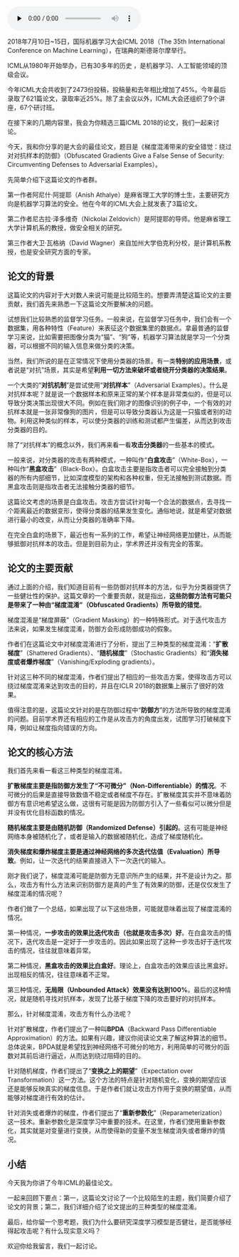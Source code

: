 <audio id="audio" title="025 | ICML 2018论文精读：模型经得起对抗样本的攻击？这或许只是个错觉" controls="" preload="none"><source id="mp3" src="https://static001.geekbang.org/resource/audio/63/4d/63c900a940750bc8d41ca27085e4494d.mp3"></audio>

2018年7月10日~15日，国际机器学习大会ICML 2018（The 35th International Conference on Machine Learning），在瑞典的斯德哥尔摩举行。

ICML从1980年开始举办，已有30多年的历史 ，是机器学习、人工智能领域的顶级会议。

今年ICML大会共收到了2473份投稿，投稿量和去年相比增加了45%。今年最后录取了621篇论文，录取率近25%。除了主会议以外，ICML大会还组织了9个讲座，67个研讨班。

在接下来的几期内容里，我会为你精选三篇ICML 2018的论文，我们一起来讨论。

今天，我和你分享的是大会的最佳论文，题目是《梯度混淆带来的安全错觉：绕过对对抗样本的防御》（Obfuscated Gradients Give a False Sense of Security: Circumventing Defenses to Adversarial Examples）。

先简单介绍下这篇论文的作者群。

第一作者阿尼什·阿提耶（Anish Athalye）是麻省理工大学的博士生，主要研究方向是机器学习算法的安全。他在今年的ICML大会上就发表了3篇论文。

第二作者尼古拉·泽多维奇（Nickolai Zeldovich）是阿提耶的导师。他是麻省理工大学计算机系的教授，做安全相关的研究。

第三作者大卫·瓦格纳（David Wagner）来自加州大学伯克利分校，是计算机系教授，也是安全研究方面的专家。

## 论文的背景

这篇论文的内容对于大对数人来说可能是比较陌生的。想要弄清楚这篇论文的主要贡献，我们首先来熟悉一下这篇论文所要解决的问题。

试想我们比较熟悉的监督学习任务。一般来说，在监督学习任务中，我们会有一个数据集，用各种特性（Feature）来表征这个数据集里的数据点。拿最普通的监督学习来说，比如需要把图像分类为“猫”、“狗”等，机器学习算法就是学习一个分类器，可以根据不同的输入信息来做分类的决策。

当然，我们所说的是在正常情况下使用分类器的场景。有一类**特别的应用场景**，或者说是“对抗”场景，其实是希望**利用一切方法来破坏或者绕开分类器的决策结果**。

一个大类的“**对抗机制**”是尝试使用“**对抗样本**”（Adversarial Examples）。什么是对抗样本呢？就是说一个数据样本和原来正常的某个样本是非常类似的，但是可以导致分类决策出现很大不同。例如在我们刚才的图像识别的例子中，一个有效的对抗样本就是一张非常像狗的图片，但是可以导致分类器认为这是一只猫或者别的动物。利用这种类似的样本，可以使分类器的训练和测试都产生偏差，从而达到攻击分类器的目的。

除了“对抗样本”的概念以外，我们再来看一看**攻击分类器**的一些基本的模式。

一般来说，对分类器的攻击有两种模式，一种叫作“**白盒攻击**”（White-Box），一种叫作“**黑盒攻击**”（Black-Box）。白盒攻击主要是指攻击者可以完全接触到分类器的所有内部细节，比如深度模型的架构和各种权重，但无法接触到测试数据。而黑盒攻击则是指攻击者无法接触分类器的细节。

这篇论文考虑的场景是白盒攻击。攻击方尝试针对每一个合法的数据点，去寻找一个距离最近的数据变形，使得分类器的结果发生变化。通俗地说，就是希望对数据进行最小的改变，从而让分类器的准确率下降。

在完全白盒的场景下，最近也有一系列的工作，希望让神经网络更加健壮，从而能够抵御对抗样本的攻击。但是到目前为止，学术界还并没有完全的答案。

## 论文的主要贡献

通过上面的介绍，我们知道目前有一些防御对抗样本的方法，似乎为分类器提供了一些健壮性的保护。这篇文章的一个重要贡献，就是指出，**这些防御方法有可能只是带来了一种由“梯度混淆”（Obfuscated Gradients）所导致的错觉**。

梯度混淆是“梯度屏蔽”（Gradient Masking）的一种特殊形式。对于迭代攻击方法来说，如果发生梯度混淆，防御方会形成防御成功的假象。

作者们在这篇论文中对梯度混淆进行了分析，提出了三种类型的梯度混淆：“**扩散梯度**”（Shattered Gradients）、“**随机梯度**”（Stochastic Gradients）和“**消失梯度或者爆炸梯度**”（Vanishing/Exploding gradients）。

针对这三种不同的梯度混淆，作者们提出了相应的一些攻击方案，使得攻击方可以绕过梯度混淆来达到攻击的目的，并且在ICLR 2018的数据集上展示了很好的效果。

值得注意的是，这篇论文针对的是在防御过程中“**防御方**”的方法所导致的梯度混淆的问题。目前学术界还有相应的工作是从攻击方的角度出发，试图学习打破梯度下降，例如让梯度指向错误的方向。

## 论文的核心方法

我们首先来看一看这三种类型的梯度混淆。

**扩散梯度主要是指防御方发生了“不可微分”（Non-Differentiable）的情况**。不可微分的后果是直接导致数值不稳定或者梯度不存在。扩散梯度其实并不意味着防御方有意识地希望这么做，这很有可能是因为防御方引入了一些看似可以微分但是并没有优化目标函数的情况。

**随机梯度主要是由随机防御（Randomized Defense）引起的**。这有可能是神经网络本身被随机化了，或者是输入的数据被随机化，造成了梯度随机化。

**消失梯度和爆炸梯度主要是通过神经网络的多次迭代估值（Evaluation）所导致**。例如，让一次迭代的结果直接进入下一次迭代的输入。

刚才我们说了，梯度混淆可能是防御方无意识所产生的结果，并不是设计为之。那么，攻击方有什么方法来识别防御方是真的产生了有效果的防御，还是仅仅发生了梯度混淆的情况呢？

作者们做了一个总结，如果出现了以下这些场景，可能就意味着出现了梯度混淆的情况。

第一种情况，**一步攻击的效果比迭代攻击（也就是攻击多次）好**。在白盒攻击的情况下，迭代攻击是一定好于一步攻击的。因此如果出现了这种一步攻击好于迭代攻击的情况，往往就意味着异常。

第二种情况，**黑盒攻击的效果比白盒好**。理论上，白盒攻击的效果应该比黑盒好。出现相反的情况，往往意味着不正常。

第三种情况，**无局限（Unbounded Attack）效果没有达到100%**。最后的这种情况，就是随机寻找对抗样本，发现了比基于梯度下降的攻击要好的对抗样本。

那么，针对梯度混淆，攻击方有什么办法呢？

针对扩散梯度，作者们提出了一种叫**BPDA**（Backward Pass Differentiable Approximation）的方法。如果有兴趣，建议你阅读论文来了解这种算法的细节。总体说来，BPDA就是希望找到神经网络不可微分的地方，利用简单的可微分的函数对其前后进行逼近，从而达到绕过阻碍的目的。

针对随机梯度，作者们提出了“**变换之上的期望**”（Expectation over Transformation）这一方法。这个方法的特点是针对随机变化，变换的期望应该还是能够反映真实的梯度信息。于是作者们就让攻击方作用于变换的期望值，从而能够对梯度进行有效的估计。

针对消失或者爆炸的梯度，作者们提出了“**重新参数化**”（Reparameterization）这一技术。重新参数化是深度学习中重要的技术。在这里，作者们使用重新参数化，其实就是对变量进行变换，从而使得新的变量不发生梯度消失或者爆炸的情况。

## 小结

今天我为你讲了今年ICML的最佳论文。

一起来回顾下要点：第一，这篇论文讨论了一个比较陌生的主题，我们简要介绍了论文的背景；第二，我们详细介绍了论文提出的三种类型的梯度混淆。

最后，给你留一个思考题，我们为什么要研究深度学习模型是否健壮，是否能够经得起攻击呢？有什么现实意义吗？

欢迎你给我留言，我们一起讨论。


